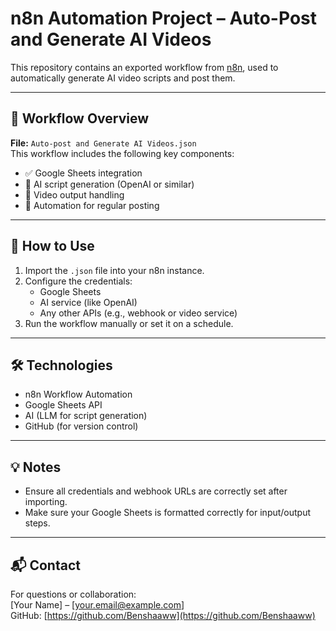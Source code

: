 # n8n Automation Project – Auto-Post and Generate AI Videos

This repository contains an exported workflow from [n8n](https://n8n.io), used to automatically generate AI video scripts and post them.

---

## 📁 Workflow Overview

**File:** `Auto-post and Generate AI Videos.json`  
This workflow includes the following key components:
- ✅ Google Sheets integration
- 🧠 AI script generation (OpenAI or similar)
- 🎥 Video output handling
- 🔁 Automation for regular posting

---

## 📌 How to Use

1. Import the `.json` file into your n8n instance.
2. Configure the credentials:
   - Google Sheets
   - AI service (like OpenAI)
   - Any other APIs (e.g., webhook or video service)
3. Run the workflow manually or set it on a schedule.

---

## 🛠 Technologies

- n8n Workflow Automation
- Google Sheets API
- AI (LLM for script generation)
- GitHub (for version control)

---

## 💡 Notes

- Ensure all credentials and webhook URLs are correctly set after importing.
- Make sure your Google Sheets is formatted correctly for input/output steps.

---

## 📬 Contact

For questions or collaboration:  
[Your Name] – [your.email@example.com]  
GitHub: [https://github.com/Benshaaww](https://github.com/Benshaaww)
